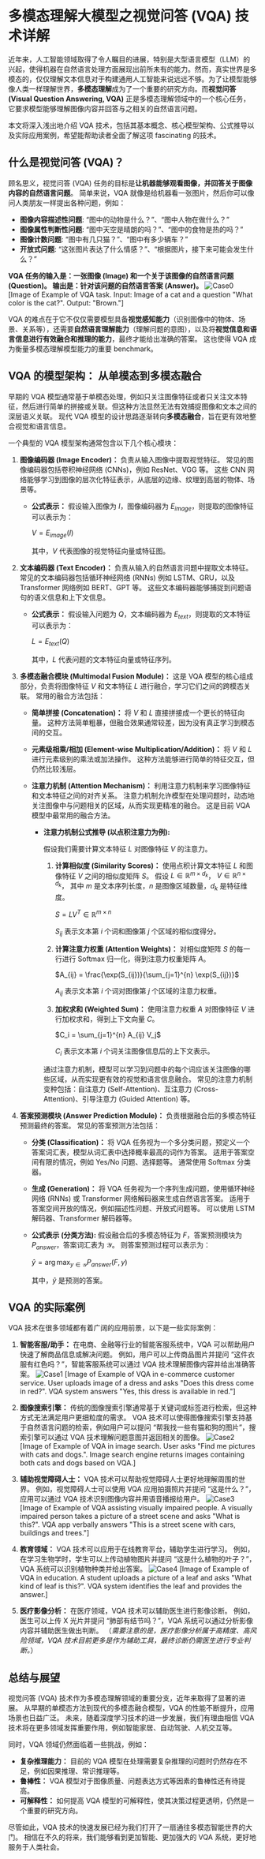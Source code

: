 
# 多模态理解大模型之视觉问答 (VQA) 技术详解

近年来，人工智能领域取得了令人瞩目的进展，特别是大型语言模型（LLM）的兴起，使得机器在自然语言处理方面展现出前所未有的能力。然而，真实世界是多模态的，仅仅理解文本信息对于构建通用人工智能来说远远不够。为了让模型能够像人类一样理解世界，**多模态理解**成为了一个重要的研究方向。而**视觉问答 (Visual Question Answering, VQA)** 正是多模态理解领域中的一个核心任务，它要求模型能够理解图像内容并回答与之相关的自然语言问题。

本文将深入浅出地介绍 VQA 技术，包括其基本概念、核心模型架构、公式推导以及实际应用案例，希望能帮助读者全面了解这项 fascinating 的技术。

## 什么是视觉问答 (VQA)？

顾名思义，视觉问答 (VQA) 任务的目标是**让机器能够观看图像，并回答关于图像内容的自然语言问题**。  简单来说，VQA 就像是给机器看一张图片，然后你可以像问人类朋友一样提出各种问题，例如：

*   **图像内容描述性问题**:  “图中的动物是什么？”、“图中人物在做什么？”
*   **图像属性判断性问题**:  “图中天空是晴朗的吗？”、“图中的食物是热的吗？”
*   **图像计数问题**: “图中有几只猫？”、“图中有多少辆车？”
*   **开放式问题**: “这张图片表达了什么情感？”、“根据图片，接下来可能会发生什么？”

**VQA 任务的输入是：一张图像 (Image) 和一个关于该图像的自然语言问题 (Question)。 输出是：针对该问题的自然语言答案 (Answer)。**
![Case0](BigModel/VQA/case0.png)
[Image of Example of VQA task. Input: Image of a cat and a question "What color is the cat?". Output: "Brown."]

VQA 的难点在于它不仅仅需要模型具备**视觉感知能力**（识别图像中的物体、场景、关系等），还需要**自然语言理解能力**（理解问题的意图），以及将**视觉信息和语言信息进行有效融合和推理的能力**，最终才能给出准确的答案。 这也使得 VQA 成为衡量多模态理解模型能力的重要 benchmark。

## VQA 的模型架构： 从单模态到多模态融合

早期的 VQA 模型通常基于单模态处理，例如只关注图像特征或者只关注文本特征，然后进行简单的拼接或关联。但这种方法显然无法有效捕捉图像和文本之间的深层语义关联。 现代 VQA 模型的设计思路逐渐转向**多模态融合**，旨在更有效地整合视觉和语言信息。

一个典型的 VQA 模型架构通常包含以下几个核心模块：

1.  **图像编码器 (Image Encoder)：**  负责从输入图像中提取视觉特征。 常见的图像编码器包括卷积神经网络 (CNNs)，例如 ResNet、VGG 等。  这些 CNN 网络能够学习到图像的层次化特征表示，从底层的边缘、纹理到高层的物体、场景等。

    *   **公式表示：**  假设输入图像为 $I$，图像编码器为 $E_{image}$，则提取的图像特征可以表示为：

        $V = E_{image}(I)$

        其中，$V$ 代表图像的视觉特征向量或特征图。

2.  **文本编码器 (Text Encoder)：** 负责从输入的自然语言问题中提取文本特征。  常见的文本编码器包括循环神经网络 (RNNs) 例如 LSTM、GRU，以及 Transformer 网络例如 BERT、GPT 等。  这些文本编码器能够捕捉到问题语句的语义信息和上下文信息。

    *   **公式表示：**  假设输入问题为 $Q$，文本编码器为 $E_{text}$，则提取的文本特征可以表示为：

        $L = E_{text}(Q)$

        其中，$L$ 代表问题的文本特征向量或特征序列。

3.  **多模态融合模块 (Multimodal Fusion Module)：** 这是 VQA 模型的核心组成部分，负责将图像特征 $V$ 和文本特征 $L$ 进行融合，学习它们之间的跨模态关联。  常用的融合方法包括：

    *   **简单拼接 (Concatenation)：**  将 $V$ 和 $L$ 直接拼接成一个更长的特征向量。 这种方法简单粗暴，但融合效果通常较差，因为没有真正学习到模态间的交互。

    *   **元素级相乘/相加 (Element-wise Multiplication/Addition)：**  将 $V$ 和 $L$ 进行元素级别的乘法或加法操作。  这种方法能够进行简单的特征交互，但仍然比较浅层。

    *   **注意力机制 (Attention Mechanism)：**  利用注意力机制来学习图像特征和文本特征之间的对齐关系。  注意力机制允许模型在处理问题时，动态地关注图像中与问题相关的区域，从而实现更精准的融合。  这是目前 VQA 模型中最常用的融合方法。

        *   **注意力机制公式推导 (以点积注意力为例):**

            假设我们需要计算文本特征 $L$ 对图像特征 $V$ 的注意力。

            1.  **计算相似度 (Similarity Scores)：**  使用点积计算文本特征 $L$ 和图像特征 $V$ 之间的相似度矩阵 $S$。  假设 $L \in \mathbb{R}^{m \times d_k}$， $V \in \mathbb{R}^{n \times d_k}$， 其中 $m$ 是文本序列长度，$n$ 是图像区域数量，$d_k$ 是特征维度。

                $S = L V^T \in \mathbb{R}^{m \times n}$

                $S_{ij}$ 表示文本第 $i$ 个词和图像第 $j$ 个区域的相似度得分。

            2.  **计算注意力权重 (Attention Weights)：**  对相似度矩阵 $S$ 的每一行进行 Softmax 归一化，得到注意力权重矩阵 $A$。

                $A_{ij} = \frac{\exp(S_{ij})}{\sum_{j=1}^{n} \exp(S_{ij})}$

                $A_{ij}$ 表示文本第 $i$ 个词对图像第 $j$ 个区域的注意力权重。

            3.  **加权求和 (Weighted Sum)：**  使用注意力权重 $A$ 对图像特征 $V$ 进行加权求和，得到上下文向量 $C$。

                $C_i = \sum_{j=1}^{n} A_{ij} V_j$

                $C_i$ 表示文本第 $i$ 个词关注图像信息后的上下文表示。

            通过注意力机制，模型可以学习到问题中的每个词应该关注图像的哪些区域，从而实现更有效的视觉和语言信息融合。  常见的注意力机制变种包括：自注意力 (Self-Attention)、互注意力 (Cross-Attention)、引导注意力 (Guided Attention) 等。

4.  **答案预测模块 (Answer Prediction Module)：**  负责根据融合后的多模态特征预测最终的答案。  常见的答案预测方法包括：

    *   **分类 (Classification)：**  将 VQA 任务视为一个多分类问题，预定义一个答案词汇表，模型从词汇表中选择概率最高的词作为答案。  适用于答案空间有限的情况，例如 Yes/No 问题、选择题等。  通常使用 Softmax 分类器。

    *   **生成 (Generation)：**  将 VQA 任务视为一个序列生成问题，使用循环神经网络 (RNNs) 或 Transformer 网络解码器来生成自然语言答案。  适用于答案空间开放的情况，例如描述性问题、开放式问题等。  可以使用 LSTM 解码器、Transformer 解码器等。

    *   **公式表示 (分类方法):**  假设融合后的多模态特征为 $F$，答案预测模块为 $P_{answer}$，答案词汇表为 $\mathcal{Y}$。  则答案预测过程可以表示为：

        $\hat{y} = \arg\max_{y \in \mathcal{Y}} P_{answer}(F, y)$

        其中，$\hat{y}$ 是预测的答案。

## VQA 的实际案例

VQA 技术在很多领域都有着广阔的应用前景，以下是一些实际案例：

1.  **智能客服/助手：**  在电商、金融等行业的智能客服系统中，VQA 可以帮助用户快速了解商品信息或解决问题。  例如，用户可以上传商品图片并提问 “这件衣服有红色吗？”，智能客服系统可以通过 VQA 技术理解图像内容并给出准确答案。
![Case1](BigModel/VQA/case1.png)
    [Image of Example of VQA in e-commerce customer service. User uploads image of a dress and asks "Does this dress come in red?". VQA system answers "Yes, this dress is available in red."]

2.  **图像搜索引擎：**  传统的图像搜索引擎通常基于关键词或标签进行检索，但这种方式无法满足用户更细粒度的需求。  VQA 技术可以使得图像搜索引擎支持基于自然语言问题的检索，例如用户可以提问 “帮我找一些有猫和狗的图片”，搜索引擎可以通过 VQA 技术理解问题意图并返回相关的图像。
![Case2](BigModel/VQA/case2.png)
    [Image of Example of VQA in image search. User asks "Find me pictures with cats and dogs.". Image search engine returns images containing both cats and dogs based on VQA.]

3.  **辅助视觉障碍人士：**  VQA 技术可以帮助视觉障碍人士更好地理解周围的世界。  例如，视觉障碍人士可以使用 VQA 应用拍摄照片并提问 “这是什么？”，应用可以通过 VQA 技术识别图像内容并用语音播报给用户。
![Case3](BigModel/VQA/case3.png)
    [Image of Example of VQA assisting visually impaired people. A visually impaired person takes a picture of a street scene and asks "What is this?". VQA app verbally answers "This is a street scene with cars, buildings and trees."]

4.  **教育领域：**  VQA 技术可以应用于在线教育平台，辅助学生进行学习。  例如，在学习生物学时，学生可以上传动植物图片并提问 “这是什么植物的叶子？”，VQA 系统可以识别植物种类并给出答案。
![Case4](BigModel/VQA/case4.png)
    [Image of Example of VQA in education. A student uploads a picture of a leaf and asks "What kind of leaf is this?". VQA system identifies the leaf and provides the answer.]

5.  **医疗影像分析：**  在医疗领域，VQA 技术可以辅助医生进行影像诊断。  例如，医生可以上传 X 光片并提问 “肺部有结节吗？”，VQA 系统可以通过分析影像内容并辅助医生做出判断。  （*需要注意的是，医疗影像分析属于高精度、高风险领域，VQA 技术目前更多是作为辅助工具，最终诊断仍需医生进行专业判断。*）

## 总结与展望

视觉问答 (VQA) 技术作为多模态理解领域的重要分支，近年来取得了显著的进展。  从早期的单模态方法到现代的多模态融合模型，VQA 的性能不断提升，应用场景也日益广泛。  未来，随着深度学习技术的进一步发展，我们有理由相信 VQA 技术将在更多领域发挥重要作用，例如智能家居、自动驾驶、人机交互等。

同时，VQA 领域仍然面临着一些挑战，例如：

*   **复杂推理能力：**  目前的 VQA 模型在处理需要复杂推理的问题时仍然存在不足，例如因果推理、常识推理等。
*   **鲁棒性：**  VQA 模型对于图像质量、问题表达方式等因素的鲁棒性还有待提高。
*   **可解释性：**  如何提高 VQA 模型的可解释性，使其决策过程更透明，仍然是一个重要的研究方向。

尽管如此，VQA 技术的快速发展已经为我们打开了一扇通往多模态智能世界的大门。  相信在不久的将来，我们能够看到更加智能、更加强大的 VQA 系统，更好地服务于人类社会。
